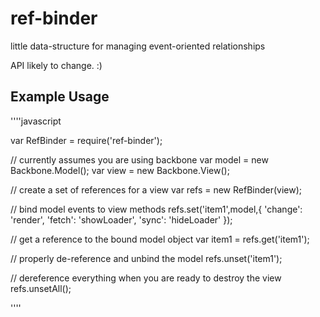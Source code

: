# ref-binder

little data-structure for managing event-oriented relationships

API likely to change. :)

## Example Usage

''''javascript

var RefBinder = require('ref-binder');

// currently assumes you are using backbone
var model = new Backbone.Model();
var view = new Backbone.View();

// create a set of references for a view
var refs = new RefBinder(view);

// bind model events to view methods
refs.set('item1',model,{
  'change': 'render',
  'fetch': 'showLoader',
  'sync': 'hideLoader'
});

// get a reference to the bound model object
var item1 = refs.get('item1');

// properly de-reference and unbind the model
refs.unset('item1');

// dereference everything when you are ready to destroy the view
refs.unsetAll();


''''
